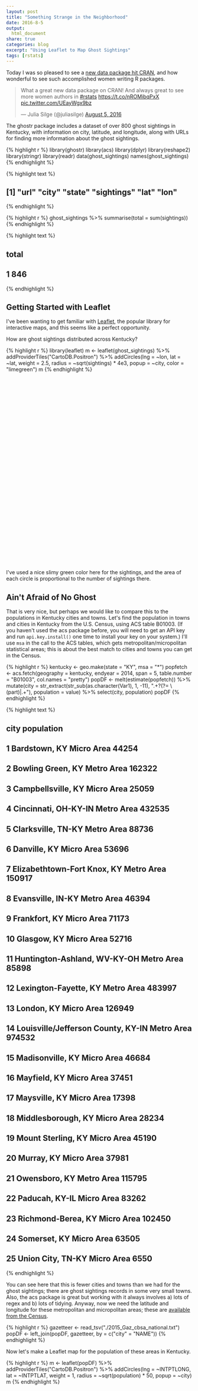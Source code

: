```yaml
---
layout: post
title: "Something Strange in the Neighborhood"
date: 2016-8-5
output:
  html_document
share: true
categories: blog
excerpt: "Using Leaflet to Map Ghost Sightings"
tags: [rstats]
---
```




Today I was so pleased to see a [new data package hit CRAN](https://cran.r-project.org/web/packages/ghostr/), and how wonderful to see such accomplished women writing R packages.

<blockquote class="twitter-tweet" data-lang="en"><p lang="en" dir="ltr">What a great new data package on CRAN! And always great to see more women authors in <a href="https://twitter.com/hashtag/rstats?src=hash">#rstats</a> <a href="https://t.co/nROMibqPxX">https://t.co/nROMibqPxX</a> <a href="https://t.co/UEayWgx9bz">pic.twitter.com/UEayWgx9bz</a></p>&mdash; Julia Silge (@juliasilge) <a href="https://twitter.com/juliasilge/status/761551224646668289">August 5, 2016</a></blockquote>
<script async src="http://platform.twitter.com/widgets.js" charset="utf-8"></script>

The ghostr package includes a dataset of over 800 ghost sightings in Kentucky, with information on city, latitude, and longitude, along with URLs for finding more information about the ghost sightings.


{% highlight r %}
library(ghostr)
library(acs)
library(dplyr)
library(reshape2)
library(stringr)
library(readr)
data(ghost_sightings)
names(ghost_sightings)
{% endhighlight %}



{% highlight text %}
## [1] "url"       "city"      "state"     "sightings" "lat"       "lon"
{% endhighlight %}



{% highlight r %}
ghost_sightings %>% summarise(total = sum(sightings))
{% endhighlight %}



{% highlight text %}
##   total
## 1   846
{% endhighlight %}

## Getting Started with Leaflet

I've been wanting to get familiar with [Leaflet](https://rstudio.github.io/leaflet/), the popular library for interactive maps, and this seems like a perfect opportunity.

How are ghost sightings distributed across Kentucky?

<div style="width:100%">

{% highlight r %}
library(leaflet)
m <- leaflet(ghost_sightings) %>%
        addProviderTiles("CartoDB.Positron") %>%
        addCircles(lng = ~lon, lat = ~lat, weight = 2.5,
                   radius = ~sqrt(sightings) * 4e3, popup = ~city,
                   color = "limegreen")
m
{% endhighlight %}

<!--html_preserve--><div id="htmlwidget-4992" style="width:704px;height:504px;" class="leaflet html-widget"></div>
<script type="application/json" data-for="htmlwidget-4992">{"x":{"calls":[{"method":"addProviderTiles","args":["CartoDB.Positron",null,null,{"errorTileUrl":"","noWrap":false,"zIndex":null,"unloadInvisibleTiles":null,"updateWhenIdle":null,"detectRetina":false,"reuseTiles":false}]},{"method":"addCircles","args":[[36.65171,36.859969,36.690899,38.959508,36.694777,36.76229,37.319255,38.489803,36.804808,36.83342,38.478414,37.734016,38.262293,36.866477,37.809228,36.870611,37.571753,37.396769,37.401992,38.592563,37.62038,39.106449,37.160043,36.964815,36.857278,37.568694,38.520628,37.545613,37.91034,37.619264,37.378667,37.476199,37.787563,36.968522,37.494236,38.062395,38.682572,37.192547,37.348702,39.02756,36.988966,38.786457,36.86505,37.538935,36.722307,37.343397,37.734253,38.680896,38.404804,37.136717,36.783977,37.417268,37.495333,37.476712,37.859248,36.90398,37.83339,36.826754,37.102841,36.759779,37.26704,36.948699,37.743376,39.083671,37.464527,38.324236,38.782844,36.978148,38.390353,37.645633,37.167268,39.112838,36.741682,38.682012,37.623154,37.274212,37.189532,37.516476,37.588949,37.094497,36.980056,37.929235,37.703065,39.016728,37.278411,36.863889,37.892149,38.1051,38.676737,36.799428,36.669649,37.066744,36.829984,37.934257,38.52258,38.4223,38.99895,37.636164,36.663447,37.916104,39.075061,36.642861,38.200906,36.722263,39.047205,36.504228,36.639778,38.209797,38.737563,36.939811,36.995884,37.601728,37.063394,37.25171,36.942589,38.332581,37.260894,38.573135,37.201154,37.892844,36.648378,37.786206,37.417267,36.764777,37.254167,36.843144,37.751726,37.762298,37.451159,37.900055,37.24954,39.066147,36.882588,37.836154,37.391768,38.293412,36.865601,37.179496,37.077313,37.49511,37.473132,37.160925,38.943118,37.866483,37.700638,37.880343,37.445046,37.553146,37.16732,37.586743,37.003698,37.943411,36.853701,37.085054,38.407567,37.619525,37.531766,39.048116,38.037297,37.348154,37.480054,36.920165,36.986434,37.936997,38.040584,37.318406,37.024533,37.493103,38.435901,37.128977,38.114254,38.252665,37.82593,37.917315,36.852033,37.328101,37.153701,37.332829,37.572876,36.741724,37.135,38.641185,37.35038,36.607257,38.150908,37.163333,36.829794,38.183971,37.683378,37.236712,38.056468,37.352862,38.050063,37.937016,37.272275,36.610333,37.071667,37.383656,39.091449,37.880634,36.665047,38.300081,37.372778,37.771907,38.144802,37.083389,37.616667,37.814538,38.209799,38.462288,38.548121,37.650351,38.310625,37.733106,37.479267,36.76203,37.142796,37.665653,37.109216,38.345068,37.397545,37.840346,37.851156,37.747857,37.74951,37.900961,37.673933,37.387048,36.828696,38.298056,38.517303,37.056179,36.84532,37.415878,38.120081,37.917388,37.752592,37.486196,38.086474,37.177022,36.753378,37.606989,38.212014,37.988399,36.694528,38.22257,37.795084,37.798376,37.092022,37.524226,38.72091,37.857173,37.685341,38.271739,37.53119,37.845637,36.832282,36.88401,36.920326,38.03173,37.868611,36.70228,36.723933,36.788419,37.60227,37.771207,38.599243,38.818093,38.052576,37.182873,37.335104,37.74258,38.137015,38.875619,37.844263,38.783396,36.565615,38.179529,37.921476,37.08311,37.999516,38.478607,37.118432,37.683107,36.723412,36.964775,36.743417,38.638125,37.862023,37.990079,36.642281,36.904809,37.178982,37.680278],[-86.261378,-83.248116,-85.134678,-84.387995,-88.278369,-85.010229,-83.970483,-82.828222,-83.64575,-83.841589,-82.637939,-82.756975,-85.057731,-83.888814,-85.466902,-89.009787,-83.70686,-82.654322,-86.875826,-85.317734,-82.269029,-84.478831,-87.02833,-82.948495,-88.350315,-84.296322,-84.384383,-86.153581,-85.316622,-82.843773,-85.903023,-83.674914,-85.672737,-86.480804,-85.148848,-85.710249,-84.065763,-86.267755,-83.476296,-84.724113,-84.59994,-84.369659,-87.835295,-87.258332,-83.622138,-85.341907,-83.547409,-85.179398,-82.600437,-85.95692,-83.228233,-86.996106,-86.221361,-87.820016,-83.918532,-83.068778,-86.632762,-83.453522,-85.30635,-89.1034,-83.212674,-84.096876,-87.703906,-84.508554,-84.506604,-85.472459,-84.605221,-82.988495,-84.294101,-84.77217,-87.692507,-84.47272,-88.295514,-84.589943,-82.723769,-87.511944,-84.11771,-82.806713,-86.0558,-88.080301,-85.612191,-86.179414,-85.864941,-84.600777,-84.658555,-83.194167,-83.445067,-85.7589,-84.330214,-88.791361,-88.528051,-84.599941,-83.770031,-82.887386,-82.717108,-83.733808,-84.626611,-86.717487,-87.47739,-85.956247,-84.447163,-83.927702,-84.873284,-86.577218,-84.559917,-88.874226,-85.796644,-84.558831,-85.058284,-83.843256,-85.911921,-85.905519,-85.422464,-87.279719,-84.008263,-82.948502,-85.498855,-82.830168,-87.178885,-86.221916,-87.166392,-82.793494,-87.480834,-88.295313,-85.786111,-83.321848,-86.413588,-84.843285,-86.90916,-86.754988,-83.193228,-84.703189,-83.878536,-87.590013,-82.729046,-83.658804,-87.488619,-85.906918,-83.391572,-82.843615,-84.815783,-83.373237,-84.544109,-82.538763,-83.973813,-86.283862,-87.143885,-83.383513,-82.92905,-84.793838,-84.161044,-84.641887,-83.157117,-88.886727,-85.378847,-84.577996,-82.790716,-84.508831,-84.896617,-82.955163,-86.293864,-83.190305,-86.947219,-86.902215,-84.503716,-84.939398,-84.075209,-87.131941,-84.967173,-84.083265,-82.603212,-85.758456,-82.401257,-82.731825,-83.354072,-87.498888,-83.761864,-88.081135,-82.752659,-88.636715,-82.776111,-83.744365,-82.694046,-83.714285,-84.683834,-82.749722,-84.849113,-83.432684,-87.916692,-87.475276,-83.943256,-84.340492,-85.545788,-85.991631,-85.891082,-88.314761,-84.748056,-87.642784,-84.495776,-84.572996,-87.442788,-83.174065,-84.268056,-87.111168,-83.764085,-88.600048,-84.409444,-82.807105,-84.252987,-85.303568,-84.999673,-84.951623,-85.487459,-86.988883,-82.518763,-83.694918,-82.92384,-82.771549,-87.881959,-85.615517,-87.76279,-85.94913,-87.354172,-84.294654,-85.969963,-82.747112,-87.546675,-82.537375,-84.116322,-82.748056,-82.697663,-85.088567,-86.887219,-87.265553,-83.614635,-84.858336,-83.068782,-84.090485,-83.126284,-84.635777,-86.190542,-87.528617,-85.223567,-85.715792,-83.958816,-85.355235,-83.704081,-87.761964,-84.604108,-85.893019,-82.958228,-87.414127,-85.222182,-84.686335,-84.661888,-83.858252,-83.534594,-85.702456,-88.520048,-85.342453,-82.597222,-85.69164,-87.262783,-83.819089,-87.113052,-82.757937,-83.318795,-84.660609,-84.729946,-83.148226,-82.579599,-84.144095,-85.074398,-84.610221,-82.417369,-84.901615,-88.811168,-82.871276,-83.259622,-88.74422,-85.943575,-85.475454,-82.826826,-86.87138,-84.470494,-89.089235,-84.159656,-84.560498,-84.66161,-84.17965,-88.738942,-84.08882,-83.302123,-83.684167],[4000,5656.85424949238,5656.85424949238,4000,4000,5656.85424949238,5656.85424949238,4000,4000,6928.20323027551,17888.5438199983,5656.85424949238,4000,6928.20323027551,5656.85424949238,4000,4000,5656.85424949238,4000,4000,4000,12000,4000,4000,8000,5656.85424949238,4000,5656.85424949238,8944.27190999916,5656.85424949238,4000,5656.85424949238,4000,17888.5438199983,6928.20323027551,4000,4000,4000,8000,8000,4000,5656.85424949238,4000,5656.85424949238,4000,6928.20323027551,8000,4000,4000,4000,5656.85424949238,4000,4000,4000,4000,4000,5656.85424949238,8000,4000,5656.85424949238,4000,17888.5438199983,4000,12000,4000,4000,5656.85424949238,5656.85424949238,8944.27190999916,8944.27190999916,6928.20323027551,5656.85424949238,4000,5656.85424949238,5656.85424949238,4000,4000,6928.20323027551,4000,5656.85424949238,5656.85424949238,4000,5656.85424949238,4000,5656.85424949238,5656.85424949238,4000,4000,12000,4000,5656.85424949238,6928.20323027551,8000,5656.85424949238,4000,5656.85424949238,5656.85424949238,5656.85424949238,24331.0501211929,24657.6560118759,14966.6295470958,4000,5656.85424949238,4000,4000,4000,4000,11313.7084989848,6928.20323027551,5656.85424949238,6928.20323027551,4000,4000,4000,4000,8000,4000,4000,8944.27190999916,6928.20323027551,4000,4000,4000,5656.85424949238,4000,5656.85424949238,4000,5656.85424949238,8000,4000,8000,4000,4000,14422.205101856,5656.85424949238,4000,5656.85424949238,8944.27190999916,4000,4000,5656.85424949238,4000,4000,6928.20323027551,5656.85424949238,4000,8000,5656.85424949238,4000,4000,5656.85424949238,4000,4000,4000,5656.85424949238,9797.95897113271,6928.20323027551,8000,8944.27190999916,5656.85424949238,4000,4000,6928.20323027551,5656.85424949238,8944.27190999916,8944.27190999916,5656.85424949238,8944.27190999916,4000,8944.27190999916,4000,12649.1106406735,4000,5656.85424949238,4000,5656.85424949238,4000,5656.85424949238,4000,8000,5656.85424949238,4000,4000,13856.406460551,4000,4000,6928.20323027551,4000,5656.85424949238,4000,8000,6928.20323027551,4000,4000,5656.85424949238,13266.4991614216,4000,4000,16000,8000,6928.20323027551,4000,4000,24331.0501211929,6928.20323027551,11313.7084989848,4000,4000,6928.20323027551,4000,4000,9797.95897113271,4000,4000,6928.20323027551,6928.20323027551,4000,5656.85424949238,5656.85424949238,4000,4000,8000,4000,10583.0052442584,4000,5656.85424949238,5656.85424949238,4000,5656.85424949238,4000,4000,5656.85424949238,4000,5656.85424949238,8000,4000,4000,5656.85424949238,4000,4000,11313.7084989848,4000,5656.85424949238,8000,4000,5656.85424949238,4000,4000,12000,4000,5656.85424949238,4000,5656.85424949238,4000,8000,4000,4000,4000,8000,10583.0052442584,4000,9797.95897113271,5656.85424949238,4000,6928.20323027551,4000,4000,4000,5656.85424949238,4000,5656.85424949238,5656.85424949238,4000,6928.20323027551,8000,5656.85424949238,5656.85424949238,5656.85424949238,6928.20323027551,4000,5656.85424949238,4000,5656.85424949238,6928.20323027551,5656.85424949238,4000,9797.95897113271,4000,6928.20323027551,11313.7084989848,4000,4000,4000,4000],null,null,{"lineCap":null,"lineJoin":null,"clickable":true,"pointerEvents":null,"className":"","stroke":true,"color":"limegreen","weight":2.5,"opacity":0.5,"fill":true,"fillColor":"limegreen","fillOpacity":0.2,"dashArray":null},["Adolphus","Ages Brookside","Albany","Alexandria","Almo","Alpha","Annville","Argillite","Arjay","Artemus","Ashland","Auxier","Bagdad","Barbourville","Bardstown","Bardwell","Beattyville","Beaver","Beaver Dam","Bedford","Belfry","Bellevue","Belton","Benham","Benton","Berea","Berry","Big Clifty","Bloomfield","Blue River","Bonnieville","Booneville","Boston","Bowling Green","Bradfordsville","Brooks","Brooksville","Brownsville","Buckhorn","Burlington","Burnside","Butler","Cadiz","Calhoun","Calvin","Campbellsville","Campton","Carrollton","Catlettsburg","Cave City","Cawood","Centertown","Clarkson","Clay","Clay City","Closplint","Cloverport","Coldiron","Columbia","Columbus","Combs","Corbin","Corydon","Covington","Crab Orchard","Crestwood","Crittenden","Cumberland","Cynthiana","Danville","Dawson Springs","Dayton","Dexter","Dry Ridge","Dwale","Earlington","East Bernstadt","Eastern","Eastview","Eddyville","Edmonton","Ekron","Elizabethtown","Erlanger","Eubank","Evarts","Ezel","Fairdale","Falmouth","Fancy Farm","Farmington","Ferguson","Flat Lick","Flatgap","Flatwoods","Flemingsburg","Florence","Fordsville","Fort Campbell","Fort Knox","Fort Thomas","Frakes","Frankfort","Franklin","Ft Mitchell","Fulton","Gamaliel","Georgetown","Ghent","Girdler","Glasgow","Glendale","Gradyville","Graham","Gray","Grayson","Greensburg","Greenup","Greenville","Guston","Guthrie","Hagerhill","Hanson","Hardin","Hardyville","Harlan","Harned","Harrodsburg","Hartford","Hawesville","Hazard","Hebron","Heidrick","Henderson","Hi Hat","Hillsboro","Hopkinsville","Horse Cave","Hoskinston","Hueysville","Hustonville","Hyden","Independence","Inez","Irvine","Irvington","Island","Jackson","Jeremiah","Junction City","Keavy","Keene","Kenvir","Kevil","La Grange","Lancaster","Langley","Latonia","Lawrenceburg","Leburn","Leitchfield","Lejunior","Lewisburg","Lewisport","Lexington","Liberty","Lily","Livermore","Lockport","London","Louisa","Louisville","Lovely","Lowmansville","Loyall","Madisonville","Manchester","Marion","Martin","Mayfield","Mayking","Maysville","Melvin","Middlesboro","Midway","Millstone","Monticello","Morehead","Morganfield","Mortons Gap","Mount Sterling","Mount Vernon","Mount Washington","Muldraugh","Munfordville","Murray","Nancy","Nebo","Newport","Nicholasville","Oak Grove","Olive Hill","Orlando","Owensboro","Owingsville","Paducah","Paint Lick","Paintsville","Paris","Pendleton","Perry Park","Perryville","Pewee Valley","Philpot","Pikeville","Pineville","Premium","Prestonsburg","Princeton","Prospect","Providence","Radcliff","Reed","Richmond","Rineyville","River","Robards","Robinson Creek","Rockholds","Rush","Russell","Russell Springs","Russellville","Sacramento","Salt Lick","Salvisa","Salyersville","Sandgap","Sandy Hook","Science Hill","Scottsville","Sebree","Shelbyville","Shepherdsville","Siler","Simpsonville","Slade","Smith Mills","Somerset","Sonora","South Shore","Spottsville","Springfield","Stamping Ground","Stanford","Stanton","Stoney Fork","Summer Shade","Symsonia","Taylorsville","Tomahawk","Tompkinsville","Trenton","Trosper","Utica","Van Lear","Vanceburg","Verona","Versailles","Viper","Virgie","Waco","Waddy","Walton","Warfield","Warsaw","Water Valley","Webbville","West Liberty","West Paducah","West Point","Westport","Whitesburg","Whitesville","Whitley City","Wickliffe","Williamsburg","Williamstown","Wilmore","Winchester","Wingo","Woodbine","Wooton","Zoe"]]}],"limits":{"lat":[36.504228,39.112838],"lng":[-89.1034,-82.269029]}},"evals":[],"jsHooks":[]}</script><!--/html_preserve-->
</div>

I've used a nice slimy green color here for the sightings, and the area of each circle is proportional to the number of sightings there.

## Ain't Afraid of No Ghost

That is very nice, but perhaps we would like to compare this to the populations in Kentucky cities and towns. Let's find the population in towns and cities in Kentucky from the U.S. Census, using ACS table B01003. (If you haven't used the acs package before, you will need to get an API key and run `api.key.install()` one time to install your key on your system.) I'll use `msa` in the call to the ACS tables, which gets metropolitan/micropolitan statistical areas; this is about the best match to cities and towns you can get in the Census.


{% highlight r %}
kentucky <- geo.make(state = "KY", msa = "*")
popfetch <- acs.fetch(geography = kentucky, 
                      endyear = 2014,
                      span = 5, 
                      table.number = "B01003",
                      col.names = "pretty")
popDF <- melt(estimate(popfetch)) %>%
        mutate(city = str_extract(str_sub(as.character(Var1), 1, -11), ".+?(?= \\(part)|.+"),
               population = value) %>%
        select(city, population)
popDF
{% endhighlight %}



{% highlight text %}
##                                             city population
## 1                       Bardstown, KY Micro Area      44254
## 2                   Bowling Green, KY Metro Area     162322
## 3                  Campbellsville, KY Micro Area      25059
## 4                Cincinnati, OH-KY-IN Metro Area     432535
## 5                  Clarksville, TN-KY Metro Area      88736
## 6                        Danville, KY Micro Area      53696
## 7         Elizabethtown-Fort Knox, KY Metro Area     150917
## 8                   Evansville, IN-KY Metro Area      46394
## 9                       Frankfort, KY Micro Area      71173
## 10                        Glasgow, KY Micro Area      52716
## 11       Huntington-Ashland, WV-KY-OH Metro Area      85898
## 12              Lexington-Fayette, KY Metro Area     483997
## 13                         London, KY Micro Area     126949
## 14 Louisville/Jefferson County, KY-IN Metro Area     974532
## 15                   Madisonville, KY Micro Area      46684
## 16                       Mayfield, KY Micro Area      37451
## 17                      Maysville, KY Micro Area      17398
## 18                 Middlesborough, KY Micro Area      28234
## 19                 Mount Sterling, KY Micro Area      45190
## 20                         Murray, KY Micro Area      37981
## 21                      Owensboro, KY Metro Area     115795
## 22                     Paducah, KY-IL Micro Area      83262
## 23                 Richmond-Berea, KY Micro Area     102450
## 24                       Somerset, KY Micro Area      63505
## 25                  Union City, TN-KY Micro Area       6550
{% endhighlight %}

You can see here that this is fewer cities and towns than we had for the ghost sightings; there are ghost sightings records in some very small towns. Also, the acs package is great but working with it always involves a) lots of regex and b) lots of tidying. Anyway, now we need the latitude and longitude for these metropolitan and micropolitan areas; these are [available from the Census](https://www.census.gov/geo/maps-data/data/gazetteer2015.html). 


{% highlight r %}
gazetteer <- read_tsv("./2015_Gaz_cbsa_national.txt")
popDF <- left_join(popDF, gazetteer, by = c("city" = "NAME"))
{% endhighlight %}

Now let's make a Leaflet map for the population of these areas in Kentucky.


{% highlight r %}
m <- leaflet(popDF) %>%
        addProviderTiles("CartoDB.Positron") %>%
        addCircles(lng = ~INTPTLONG, lat = ~INTPTLAT, weight = 1,
                   radius = ~sqrt(population) * 50, popup = ~city)
m
{% endhighlight %}

<!--html_preserve--><div id="htmlwidget-602" style="width:504px;height:504px;" class="leaflet html-widget"></div>
<script type="application/json" data-for="htmlwidget-602">{"x":{"calls":[{"method":"addProviderTiles","args":["CartoDB.Positron",null,null,{"errorTileUrl":"","noWrap":false,"zIndex":null,"unloadInvisibleTiles":null,"updateWhenIdle":null,"detectRetina":false,"reuseTiles":false}]},{"method":"addCircles","args":[[37.803188,37.046821,37.366184,39.069458,36.749207,37.507848,37.73298,38.02007,38.120504,36.967571,38.373691,38.102844,36.92061,38.33524,37.31107,36.723344,38.594164,36.72268,38.036623,36.620978,37.693723,37.134181,37.57168,37.108312,36.408823],[-85.465955,-86.397068,-85.327836,-84.427153,-87.558283,-84.735684,-85.972171,-87.586166,-84.938336,-85.815497,-82.385193,-84.438572,-84.045368,-85.668941,-87.542196,-88.649897,-83.828006,-83.681046,-83.74588,-88.274086,-87.077058,-88.656668,-84.296264,-84.579986,-89.162683],[10518.3173559272,20144.6022546984,7915.01737205927,32883.6965683604,14894.2942095287,11586.1986863682,19424.0186367291,10769.6332342378,13339.1341548093,11479.982578384,14654.1802909613,34784.9464567649,17814.9515856766,49359.1936725064,10803.2402546643,9676.13042491677,6595.07391922183,8401.48796345028,10628.9698466032,9744.35734155927,17014.3321937712,14427.5777592775,16003.9057732792,12600.0992059587,4046.60351405966],null,null,{"lineCap":null,"lineJoin":null,"clickable":true,"pointerEvents":null,"className":"","stroke":true,"color":"#03F","weight":1,"opacity":0.5,"fill":true,"fillColor":"#03F","fillOpacity":0.2,"dashArray":null},["Bardstown, KY Micro Area","Bowling Green, KY Metro Area","Campbellsville, KY Micro Area","Cincinnati, OH-KY-IN Metro Area","Clarksville, TN-KY Metro Area","Danville, KY Micro Area","Elizabethtown-Fort Knox, KY Metro Area","Evansville, IN-KY Metro Area","Frankfort, KY Micro Area","Glasgow, KY Micro Area","Huntington-Ashland, WV-KY-OH Metro Area","Lexington-Fayette, KY Metro Area","London, KY Micro Area","Louisville/Jefferson County, KY-IN Metro Area","Madisonville, KY Micro Area","Mayfield, KY Micro Area","Maysville, KY Micro Area","Middlesborough, KY Micro Area","Mount Sterling, KY Micro Area","Murray, KY Micro Area","Owensboro, KY Metro Area","Paducah, KY-IL Micro Area","Richmond-Berea, KY Micro Area","Somerset, KY Micro Area","Union City, TN-KY Micro Area"]]}],"limits":{"lat":[36.408823,39.069458],"lng":[-89.162683,-82.385193]}},"evals":[],"jsHooks":[]}</script><!--/html_preserve-->

Actually, let's bind these data frames together and map them at the same time to compare.


{% highlight r %}
mapDF <- bind_rows(popDF %>%
                           mutate(lat = INTPTLAT, long = INTPTLONG, 
                                  weight = 1, radius = sqrt(population) * 50, 
                                  type = "Population") %>%
                           select(lat, long, city, weight, radius, type),
                   ghost_sightings %>% 
                           mutate(lat = lat, long = lon, city = city, 
                                  weight = 2.5, radius = sqrt(sightings) * 4e3, 
                                  type = "Ghost Sighting") %>%
                           select(lat, long, city, weight, radius, type))
typepal <- colorFactor(c("limegreen", "blue"), mapDF$type)
m <- leaflet(mapDF) %>%
        addProviderTiles("CartoDB.Positron") %>%
        addCircles(lng = ~long, lat = ~lat, weight = ~weight,
                   radius = ~radius, popup = ~city, color = ~typepal(type)) %>%
        addLegend(pal = typepal, values = ~type, title = NULL)
m
{% endhighlight %}

<!--html_preserve--><div id="htmlwidget-8739" style="width:504px;height:504px;" class="leaflet html-widget"></div>
<script type="application/json" data-for="htmlwidget-8739">{"x":{"calls":[{"method":"addProviderTiles","args":["CartoDB.Positron",null,null,{"errorTileUrl":"","noWrap":false,"zIndex":null,"unloadInvisibleTiles":null,"updateWhenIdle":null,"detectRetina":false,"reuseTiles":false}]},{"method":"addCircles","args":[[37.803188,37.046821,37.366184,39.069458,36.749207,37.507848,37.73298,38.02007,38.120504,36.967571,38.373691,38.102844,36.92061,38.33524,37.31107,36.723344,38.594164,36.72268,38.036623,36.620978,37.693723,37.134181,37.57168,37.108312,36.408823,36.65171,36.859969,36.690899,38.959508,36.694777,36.76229,37.319255,38.489803,36.804808,36.83342,38.478414,37.734016,38.262293,36.866477,37.809228,36.870611,37.571753,37.396769,37.401992,38.592563,37.62038,39.106449,37.160043,36.964815,36.857278,37.568694,38.520628,37.545613,37.91034,37.619264,37.378667,37.476199,37.787563,36.968522,37.494236,38.062395,38.682572,37.192547,37.348702,39.02756,36.988966,38.786457,36.86505,37.538935,36.722307,37.343397,37.734253,38.680896,38.404804,37.136717,36.783977,37.417268,37.495333,37.476712,37.859248,36.90398,37.83339,36.826754,37.102841,36.759779,37.26704,36.948699,37.743376,39.083671,37.464527,38.324236,38.782844,36.978148,38.390353,37.645633,37.167268,39.112838,36.741682,38.682012,37.623154,37.274212,37.189532,37.516476,37.588949,37.094497,36.980056,37.929235,37.703065,39.016728,37.278411,36.863889,37.892149,38.1051,38.676737,36.799428,36.669649,37.066744,36.829984,37.934257,38.52258,38.4223,38.99895,37.636164,36.663447,37.916104,39.075061,36.642861,38.200906,36.722263,39.047205,36.504228,36.639778,38.209797,38.737563,36.939811,36.995884,37.601728,37.063394,37.25171,36.942589,38.332581,37.260894,38.573135,37.201154,37.892844,36.648378,37.786206,37.417267,36.764777,37.254167,36.843144,37.751726,37.762298,37.451159,37.900055,37.24954,39.066147,36.882588,37.836154,37.391768,38.293412,36.865601,37.179496,37.077313,37.49511,37.473132,37.160925,38.943118,37.866483,37.700638,37.880343,37.445046,37.553146,37.16732,37.586743,37.003698,37.943411,36.853701,37.085054,38.407567,37.619525,37.531766,39.048116,38.037297,37.348154,37.480054,36.920165,36.986434,37.936997,38.040584,37.318406,37.024533,37.493103,38.435901,37.128977,38.114254,38.252665,37.82593,37.917315,36.852033,37.328101,37.153701,37.332829,37.572876,36.741724,37.135,38.641185,37.35038,36.607257,38.150908,37.163333,36.829794,38.183971,37.683378,37.236712,38.056468,37.352862,38.050063,37.937016,37.272275,36.610333,37.071667,37.383656,39.091449,37.880634,36.665047,38.300081,37.372778,37.771907,38.144802,37.083389,37.616667,37.814538,38.209799,38.462288,38.548121,37.650351,38.310625,37.733106,37.479267,36.76203,37.142796,37.665653,37.109216,38.345068,37.397545,37.840346,37.851156,37.747857,37.74951,37.900961,37.673933,37.387048,36.828696,38.298056,38.517303,37.056179,36.84532,37.415878,38.120081,37.917388,37.752592,37.486196,38.086474,37.177022,36.753378,37.606989,38.212014,37.988399,36.694528,38.22257,37.795084,37.798376,37.092022,37.524226,38.72091,37.857173,37.685341,38.271739,37.53119,37.845637,36.832282,36.88401,36.920326,38.03173,37.868611,36.70228,36.723933,36.788419,37.60227,37.771207,38.599243,38.818093,38.052576,37.182873,37.335104,37.74258,38.137015,38.875619,37.844263,38.783396,36.565615,38.179529,37.921476,37.08311,37.999516,38.478607,37.118432,37.683107,36.723412,36.964775,36.743417,38.638125,37.862023,37.990079,36.642281,36.904809,37.178982,37.680278],[-85.465955,-86.397068,-85.327836,-84.427153,-87.558283,-84.735684,-85.972171,-87.586166,-84.938336,-85.815497,-82.385193,-84.438572,-84.045368,-85.668941,-87.542196,-88.649897,-83.828006,-83.681046,-83.74588,-88.274086,-87.077058,-88.656668,-84.296264,-84.579986,-89.162683,-86.261378,-83.248116,-85.134678,-84.387995,-88.278369,-85.010229,-83.970483,-82.828222,-83.64575,-83.841589,-82.637939,-82.756975,-85.057731,-83.888814,-85.466902,-89.009787,-83.70686,-82.654322,-86.875826,-85.317734,-82.269029,-84.478831,-87.02833,-82.948495,-88.350315,-84.296322,-84.384383,-86.153581,-85.316622,-82.843773,-85.903023,-83.674914,-85.672737,-86.480804,-85.148848,-85.710249,-84.065763,-86.267755,-83.476296,-84.724113,-84.59994,-84.369659,-87.835295,-87.258332,-83.622138,-85.341907,-83.547409,-85.179398,-82.600437,-85.95692,-83.228233,-86.996106,-86.221361,-87.820016,-83.918532,-83.068778,-86.632762,-83.453522,-85.30635,-89.1034,-83.212674,-84.096876,-87.703906,-84.508554,-84.506604,-85.472459,-84.605221,-82.988495,-84.294101,-84.77217,-87.692507,-84.47272,-88.295514,-84.589943,-82.723769,-87.511944,-84.11771,-82.806713,-86.0558,-88.080301,-85.612191,-86.179414,-85.864941,-84.600777,-84.658555,-83.194167,-83.445067,-85.7589,-84.330214,-88.791361,-88.528051,-84.599941,-83.770031,-82.887386,-82.717108,-83.733808,-84.626611,-86.717487,-87.47739,-85.956247,-84.447163,-83.927702,-84.873284,-86.577218,-84.559917,-88.874226,-85.796644,-84.558831,-85.058284,-83.843256,-85.911921,-85.905519,-85.422464,-87.279719,-84.008263,-82.948502,-85.498855,-82.830168,-87.178885,-86.221916,-87.166392,-82.793494,-87.480834,-88.295313,-85.786111,-83.321848,-86.413588,-84.843285,-86.90916,-86.754988,-83.193228,-84.703189,-83.878536,-87.590013,-82.729046,-83.658804,-87.488619,-85.906918,-83.391572,-82.843615,-84.815783,-83.373237,-84.544109,-82.538763,-83.973813,-86.283862,-87.143885,-83.383513,-82.92905,-84.793838,-84.161044,-84.641887,-83.157117,-88.886727,-85.378847,-84.577996,-82.790716,-84.508831,-84.896617,-82.955163,-86.293864,-83.190305,-86.947219,-86.902215,-84.503716,-84.939398,-84.075209,-87.131941,-84.967173,-84.083265,-82.603212,-85.758456,-82.401257,-82.731825,-83.354072,-87.498888,-83.761864,-88.081135,-82.752659,-88.636715,-82.776111,-83.744365,-82.694046,-83.714285,-84.683834,-82.749722,-84.849113,-83.432684,-87.916692,-87.475276,-83.943256,-84.340492,-85.545788,-85.991631,-85.891082,-88.314761,-84.748056,-87.642784,-84.495776,-84.572996,-87.442788,-83.174065,-84.268056,-87.111168,-83.764085,-88.600048,-84.409444,-82.807105,-84.252987,-85.303568,-84.999673,-84.951623,-85.487459,-86.988883,-82.518763,-83.694918,-82.92384,-82.771549,-87.881959,-85.615517,-87.76279,-85.94913,-87.354172,-84.294654,-85.969963,-82.747112,-87.546675,-82.537375,-84.116322,-82.748056,-82.697663,-85.088567,-86.887219,-87.265553,-83.614635,-84.858336,-83.068782,-84.090485,-83.126284,-84.635777,-86.190542,-87.528617,-85.223567,-85.715792,-83.958816,-85.355235,-83.704081,-87.761964,-84.604108,-85.893019,-82.958228,-87.414127,-85.222182,-84.686335,-84.661888,-83.858252,-83.534594,-85.702456,-88.520048,-85.342453,-82.597222,-85.69164,-87.262783,-83.819089,-87.113052,-82.757937,-83.318795,-84.660609,-84.729946,-83.148226,-82.579599,-84.144095,-85.074398,-84.610221,-82.417369,-84.901615,-88.811168,-82.871276,-83.259622,-88.74422,-85.943575,-85.475454,-82.826826,-86.87138,-84.470494,-89.089235,-84.159656,-84.560498,-84.66161,-84.17965,-88.738942,-84.08882,-83.302123,-83.684167],[10518.3173559272,20144.6022546984,7915.01737205927,32883.6965683604,14894.2942095287,11586.1986863682,19424.0186367291,10769.6332342378,13339.1341548093,11479.982578384,14654.1802909613,34784.9464567649,17814.9515856766,49359.1936725064,10803.2402546643,9676.13042491677,6595.07391922183,8401.48796345028,10628.9698466032,9744.35734155927,17014.3321937712,14427.5777592775,16003.9057732792,12600.0992059587,4046.60351405966,4000,5656.85424949238,5656.85424949238,4000,4000,5656.85424949238,5656.85424949238,4000,4000,6928.20323027551,17888.5438199983,5656.85424949238,4000,6928.20323027551,5656.85424949238,4000,4000,5656.85424949238,4000,4000,4000,12000,4000,4000,8000,5656.85424949238,4000,5656.85424949238,8944.27190999916,5656.85424949238,4000,5656.85424949238,4000,17888.5438199983,6928.20323027551,4000,4000,4000,8000,8000,4000,5656.85424949238,4000,5656.85424949238,4000,6928.20323027551,8000,4000,4000,4000,5656.85424949238,4000,4000,4000,4000,4000,5656.85424949238,8000,4000,5656.85424949238,4000,17888.5438199983,4000,12000,4000,4000,5656.85424949238,5656.85424949238,8944.27190999916,8944.27190999916,6928.20323027551,5656.85424949238,4000,5656.85424949238,5656.85424949238,4000,4000,6928.20323027551,4000,5656.85424949238,5656.85424949238,4000,5656.85424949238,4000,5656.85424949238,5656.85424949238,4000,4000,12000,4000,5656.85424949238,6928.20323027551,8000,5656.85424949238,4000,5656.85424949238,5656.85424949238,5656.85424949238,24331.0501211929,24657.6560118759,14966.6295470958,4000,5656.85424949238,4000,4000,4000,4000,11313.7084989848,6928.20323027551,5656.85424949238,6928.20323027551,4000,4000,4000,4000,8000,4000,4000,8944.27190999916,6928.20323027551,4000,4000,4000,5656.85424949238,4000,5656.85424949238,4000,5656.85424949238,8000,4000,8000,4000,4000,14422.205101856,5656.85424949238,4000,5656.85424949238,8944.27190999916,4000,4000,5656.85424949238,4000,4000,6928.20323027551,5656.85424949238,4000,8000,5656.85424949238,4000,4000,5656.85424949238,4000,4000,4000,5656.85424949238,9797.95897113271,6928.20323027551,8000,8944.27190999916,5656.85424949238,4000,4000,6928.20323027551,5656.85424949238,8944.27190999916,8944.27190999916,5656.85424949238,8944.27190999916,4000,8944.27190999916,4000,12649.1106406735,4000,5656.85424949238,4000,5656.85424949238,4000,5656.85424949238,4000,8000,5656.85424949238,4000,4000,13856.406460551,4000,4000,6928.20323027551,4000,5656.85424949238,4000,8000,6928.20323027551,4000,4000,5656.85424949238,13266.4991614216,4000,4000,16000,8000,6928.20323027551,4000,4000,24331.0501211929,6928.20323027551,11313.7084989848,4000,4000,6928.20323027551,4000,4000,9797.95897113271,4000,4000,6928.20323027551,6928.20323027551,4000,5656.85424949238,5656.85424949238,4000,4000,8000,4000,10583.0052442584,4000,5656.85424949238,5656.85424949238,4000,5656.85424949238,4000,4000,5656.85424949238,4000,5656.85424949238,8000,4000,4000,5656.85424949238,4000,4000,11313.7084989848,4000,5656.85424949238,8000,4000,5656.85424949238,4000,4000,12000,4000,5656.85424949238,4000,5656.85424949238,4000,8000,4000,4000,4000,8000,10583.0052442584,4000,9797.95897113271,5656.85424949238,4000,6928.20323027551,4000,4000,4000,5656.85424949238,4000,5656.85424949238,5656.85424949238,4000,6928.20323027551,8000,5656.85424949238,5656.85424949238,5656.85424949238,6928.20323027551,4000,5656.85424949238,4000,5656.85424949238,6928.20323027551,5656.85424949238,4000,9797.95897113271,4000,6928.20323027551,11313.7084989848,4000,4000,4000,4000],null,null,{"lineCap":null,"lineJoin":null,"clickable":true,"pointerEvents":null,"className":"","stroke":true,"color":["#0000FF","#0000FF","#0000FF","#0000FF","#0000FF","#0000FF","#0000FF","#0000FF","#0000FF","#0000FF","#0000FF","#0000FF","#0000FF","#0000FF","#0000FF","#0000FF","#0000FF","#0000FF","#0000FF","#0000FF","#0000FF","#0000FF","#0000FF","#0000FF","#0000FF","#32CD32","#32CD32","#32CD32","#32CD32","#32CD32","#32CD32","#32CD32","#32CD32","#32CD32","#32CD32","#32CD32","#32CD32","#32CD32","#32CD32","#32CD32","#32CD32","#32CD32","#32CD32","#32CD32","#32CD32","#32CD32","#32CD32","#32CD32","#32CD32","#32CD32","#32CD32","#32CD32","#32CD32","#32CD32","#32CD32","#32CD32","#32CD32","#32CD32","#32CD32","#32CD32","#32CD32","#32CD32","#32CD32","#32CD32","#32CD32","#32CD32","#32CD32","#32CD32","#32CD32","#32CD32","#32CD32","#32CD32","#32CD32","#32CD32","#32CD32","#32CD32","#32CD32","#32CD32","#32CD32","#32CD32","#32CD32","#32CD32","#32CD32","#32CD32","#32CD32","#32CD32","#32CD32","#32CD32","#32CD32","#32CD32","#32CD32","#32CD32","#32CD32","#32CD32","#32CD32","#32CD32","#32CD32","#32CD32","#32CD32","#32CD32","#32CD32","#32CD32","#32CD32","#32CD32","#32CD32","#32CD32","#32CD32","#32CD32","#32CD32","#32CD32","#32CD32","#32CD32","#32CD32","#32CD32","#32CD32","#32CD32","#32CD32","#32CD32","#32CD32","#32CD32","#32CD32","#32CD32","#32CD32","#32CD32","#32CD32","#32CD32","#32CD32","#32CD32","#32CD32","#32CD32","#32CD32","#32CD32","#32CD32","#32CD32","#32CD32","#32CD32","#32CD32","#32CD32","#32CD32","#32CD32","#32CD32","#32CD32","#32CD32","#32CD32","#32CD32","#32CD32","#32CD32","#32CD32","#32CD32","#32CD32","#32CD32","#32CD32","#32CD32","#32CD32","#32CD32","#32CD32","#32CD32","#32CD32","#32CD32","#32CD32","#32CD32","#32CD32","#32CD32","#32CD32","#32CD32","#32CD32","#32CD32","#32CD32","#32CD32","#32CD32","#32CD32","#32CD32","#32CD32","#32CD32","#32CD32","#32CD32","#32CD32","#32CD32","#32CD32","#32CD32","#32CD32","#32CD32","#32CD32","#32CD32","#32CD32","#32CD32","#32CD32","#32CD32","#32CD32","#32CD32","#32CD32","#32CD32","#32CD32","#32CD32","#32CD32","#32CD32","#32CD32","#32CD32","#32CD32","#32CD32","#32CD32","#32CD32","#32CD32","#32CD32","#32CD32","#32CD32","#32CD32","#32CD32","#32CD32","#32CD32","#32CD32","#32CD32","#32CD32","#32CD32","#32CD32","#32CD32","#32CD32","#32CD32","#32CD32","#32CD32","#32CD32","#32CD32","#32CD32","#32CD32","#32CD32","#32CD32","#32CD32","#32CD32","#32CD32","#32CD32","#32CD32","#32CD32","#32CD32","#32CD32","#32CD32","#32CD32","#32CD32","#32CD32","#32CD32","#32CD32","#32CD32","#32CD32","#32CD32","#32CD32","#32CD32","#32CD32","#32CD32","#32CD32","#32CD32","#32CD32","#32CD32","#32CD32","#32CD32","#32CD32","#32CD32","#32CD32","#32CD32","#32CD32","#32CD32","#32CD32","#32CD32","#32CD32","#32CD32","#32CD32","#32CD32","#32CD32","#32CD32","#32CD32","#32CD32","#32CD32","#32CD32","#32CD32","#32CD32","#32CD32","#32CD32","#32CD32","#32CD32","#32CD32","#32CD32","#32CD32","#32CD32","#32CD32","#32CD32","#32CD32","#32CD32","#32CD32","#32CD32","#32CD32","#32CD32","#32CD32","#32CD32","#32CD32","#32CD32","#32CD32","#32CD32","#32CD32","#32CD32","#32CD32","#32CD32","#32CD32","#32CD32","#32CD32","#32CD32","#32CD32","#32CD32","#32CD32","#32CD32","#32CD32","#32CD32","#32CD32","#32CD32","#32CD32","#32CD32","#32CD32","#32CD32","#32CD32","#32CD32","#32CD32","#32CD32"],"weight":[1,1,1,1,1,1,1,1,1,1,1,1,1,1,1,1,1,1,1,1,1,1,1,1,1,2.5,2.5,2.5,2.5,2.5,2.5,2.5,2.5,2.5,2.5,2.5,2.5,2.5,2.5,2.5,2.5,2.5,2.5,2.5,2.5,2.5,2.5,2.5,2.5,2.5,2.5,2.5,2.5,2.5,2.5,2.5,2.5,2.5,2.5,2.5,2.5,2.5,2.5,2.5,2.5,2.5,2.5,2.5,2.5,2.5,2.5,2.5,2.5,2.5,2.5,2.5,2.5,2.5,2.5,2.5,2.5,2.5,2.5,2.5,2.5,2.5,2.5,2.5,2.5,2.5,2.5,2.5,2.5,2.5,2.5,2.5,2.5,2.5,2.5,2.5,2.5,2.5,2.5,2.5,2.5,2.5,2.5,2.5,2.5,2.5,2.5,2.5,2.5,2.5,2.5,2.5,2.5,2.5,2.5,2.5,2.5,2.5,2.5,2.5,2.5,2.5,2.5,2.5,2.5,2.5,2.5,2.5,2.5,2.5,2.5,2.5,2.5,2.5,2.5,2.5,2.5,2.5,2.5,2.5,2.5,2.5,2.5,2.5,2.5,2.5,2.5,2.5,2.5,2.5,2.5,2.5,2.5,2.5,2.5,2.5,2.5,2.5,2.5,2.5,2.5,2.5,2.5,2.5,2.5,2.5,2.5,2.5,2.5,2.5,2.5,2.5,2.5,2.5,2.5,2.5,2.5,2.5,2.5,2.5,2.5,2.5,2.5,2.5,2.5,2.5,2.5,2.5,2.5,2.5,2.5,2.5,2.5,2.5,2.5,2.5,2.5,2.5,2.5,2.5,2.5,2.5,2.5,2.5,2.5,2.5,2.5,2.5,2.5,2.5,2.5,2.5,2.5,2.5,2.5,2.5,2.5,2.5,2.5,2.5,2.5,2.5,2.5,2.5,2.5,2.5,2.5,2.5,2.5,2.5,2.5,2.5,2.5,2.5,2.5,2.5,2.5,2.5,2.5,2.5,2.5,2.5,2.5,2.5,2.5,2.5,2.5,2.5,2.5,2.5,2.5,2.5,2.5,2.5,2.5,2.5,2.5,2.5,2.5,2.5,2.5,2.5,2.5,2.5,2.5,2.5,2.5,2.5,2.5,2.5,2.5,2.5,2.5,2.5,2.5,2.5,2.5,2.5,2.5,2.5,2.5,2.5,2.5,2.5,2.5,2.5,2.5,2.5,2.5,2.5,2.5,2.5,2.5,2.5,2.5,2.5,2.5,2.5,2.5,2.5,2.5,2.5,2.5,2.5,2.5,2.5,2.5,2.5,2.5,2.5,2.5,2.5,2.5,2.5,2.5],"opacity":0.5,"fill":true,"fillColor":["#0000FF","#0000FF","#0000FF","#0000FF","#0000FF","#0000FF","#0000FF","#0000FF","#0000FF","#0000FF","#0000FF","#0000FF","#0000FF","#0000FF","#0000FF","#0000FF","#0000FF","#0000FF","#0000FF","#0000FF","#0000FF","#0000FF","#0000FF","#0000FF","#0000FF","#32CD32","#32CD32","#32CD32","#32CD32","#32CD32","#32CD32","#32CD32","#32CD32","#32CD32","#32CD32","#32CD32","#32CD32","#32CD32","#32CD32","#32CD32","#32CD32","#32CD32","#32CD32","#32CD32","#32CD32","#32CD32","#32CD32","#32CD32","#32CD32","#32CD32","#32CD32","#32CD32","#32CD32","#32CD32","#32CD32","#32CD32","#32CD32","#32CD32","#32CD32","#32CD32","#32CD32","#32CD32","#32CD32","#32CD32","#32CD32","#32CD32","#32CD32","#32CD32","#32CD32","#32CD32","#32CD32","#32CD32","#32CD32","#32CD32","#32CD32","#32CD32","#32CD32","#32CD32","#32CD32","#32CD32","#32CD32","#32CD32","#32CD32","#32CD32","#32CD32","#32CD32","#32CD32","#32CD32","#32CD32","#32CD32","#32CD32","#32CD32","#32CD32","#32CD32","#32CD32","#32CD32","#32CD32","#32CD32","#32CD32","#32CD32","#32CD32","#32CD32","#32CD32","#32CD32","#32CD32","#32CD32","#32CD32","#32CD32","#32CD32","#32CD32","#32CD32","#32CD32","#32CD32","#32CD32","#32CD32","#32CD32","#32CD32","#32CD32","#32CD32","#32CD32","#32CD32","#32CD32","#32CD32","#32CD32","#32CD32","#32CD32","#32CD32","#32CD32","#32CD32","#32CD32","#32CD32","#32CD32","#32CD32","#32CD32","#32CD32","#32CD32","#32CD32","#32CD32","#32CD32","#32CD32","#32CD32","#32CD32","#32CD32","#32CD32","#32CD32","#32CD32","#32CD32","#32CD32","#32CD32","#32CD32","#32CD32","#32CD32","#32CD32","#32CD32","#32CD32","#32CD32","#32CD32","#32CD32","#32CD32","#32CD32","#32CD32","#32CD32","#32CD32","#32CD32","#32CD32","#32CD32","#32CD32","#32CD32","#32CD32","#32CD32","#32CD32","#32CD32","#32CD32","#32CD32","#32CD32","#32CD32","#32CD32","#32CD32","#32CD32","#32CD32","#32CD32","#32CD32","#32CD32","#32CD32","#32CD32","#32CD32","#32CD32","#32CD32","#32CD32","#32CD32","#32CD32","#32CD32","#32CD32","#32CD32","#32CD32","#32CD32","#32CD32","#32CD32","#32CD32","#32CD32","#32CD32","#32CD32","#32CD32","#32CD32","#32CD32","#32CD32","#32CD32","#32CD32","#32CD32","#32CD32","#32CD32","#32CD32","#32CD32","#32CD32","#32CD32","#32CD32","#32CD32","#32CD32","#32CD32","#32CD32","#32CD32","#32CD32","#32CD32","#32CD32","#32CD32","#32CD32","#32CD32","#32CD32","#32CD32","#32CD32","#32CD32","#32CD32","#32CD32","#32CD32","#32CD32","#32CD32","#32CD32","#32CD32","#32CD32","#32CD32","#32CD32","#32CD32","#32CD32","#32CD32","#32CD32","#32CD32","#32CD32","#32CD32","#32CD32","#32CD32","#32CD32","#32CD32","#32CD32","#32CD32","#32CD32","#32CD32","#32CD32","#32CD32","#32CD32","#32CD32","#32CD32","#32CD32","#32CD32","#32CD32","#32CD32","#32CD32","#32CD32","#32CD32","#32CD32","#32CD32","#32CD32","#32CD32","#32CD32","#32CD32","#32CD32","#32CD32","#32CD32","#32CD32","#32CD32","#32CD32","#32CD32","#32CD32","#32CD32","#32CD32","#32CD32","#32CD32","#32CD32","#32CD32","#32CD32","#32CD32","#32CD32","#32CD32","#32CD32","#32CD32","#32CD32","#32CD32","#32CD32","#32CD32","#32CD32","#32CD32","#32CD32","#32CD32","#32CD32","#32CD32","#32CD32","#32CD32","#32CD32","#32CD32","#32CD32","#32CD32","#32CD32","#32CD32","#32CD32","#32CD32","#32CD32","#32CD32","#32CD32","#32CD32","#32CD32"],"fillOpacity":0.2,"dashArray":null},["Bardstown, KY Micro Area","Bowling Green, KY Metro Area","Campbellsville, KY Micro Area","Cincinnati, OH-KY-IN Metro Area","Clarksville, TN-KY Metro Area","Danville, KY Micro Area","Elizabethtown-Fort Knox, KY Metro Area","Evansville, IN-KY Metro Area","Frankfort, KY Micro Area","Glasgow, KY Micro Area","Huntington-Ashland, WV-KY-OH Metro Area","Lexington-Fayette, KY Metro Area","London, KY Micro Area","Louisville/Jefferson County, KY-IN Metro Area","Madisonville, KY Micro Area","Mayfield, KY Micro Area","Maysville, KY Micro Area","Middlesborough, KY Micro Area","Mount Sterling, KY Micro Area","Murray, KY Micro Area","Owensboro, KY Metro Area","Paducah, KY-IL Micro Area","Richmond-Berea, KY Micro Area","Somerset, KY Micro Area","Union City, TN-KY Micro Area","Adolphus","Ages Brookside","Albany","Alexandria","Almo","Alpha","Annville","Argillite","Arjay","Artemus","Ashland","Auxier","Bagdad","Barbourville","Bardstown","Bardwell","Beattyville","Beaver","Beaver Dam","Bedford","Belfry","Bellevue","Belton","Benham","Benton","Berea","Berry","Big Clifty","Bloomfield","Blue River","Bonnieville","Booneville","Boston","Bowling Green","Bradfordsville","Brooks","Brooksville","Brownsville","Buckhorn","Burlington","Burnside","Butler","Cadiz","Calhoun","Calvin","Campbellsville","Campton","Carrollton","Catlettsburg","Cave City","Cawood","Centertown","Clarkson","Clay","Clay City","Closplint","Cloverport","Coldiron","Columbia","Columbus","Combs","Corbin","Corydon","Covington","Crab Orchard","Crestwood","Crittenden","Cumberland","Cynthiana","Danville","Dawson Springs","Dayton","Dexter","Dry Ridge","Dwale","Earlington","East Bernstadt","Eastern","Eastview","Eddyville","Edmonton","Ekron","Elizabethtown","Erlanger","Eubank","Evarts","Ezel","Fairdale","Falmouth","Fancy Farm","Farmington","Ferguson","Flat Lick","Flatgap","Flatwoods","Flemingsburg","Florence","Fordsville","Fort Campbell","Fort Knox","Fort Thomas","Frakes","Frankfort","Franklin","Ft Mitchell","Fulton","Gamaliel","Georgetown","Ghent","Girdler","Glasgow","Glendale","Gradyville","Graham","Gray","Grayson","Greensburg","Greenup","Greenville","Guston","Guthrie","Hagerhill","Hanson","Hardin","Hardyville","Harlan","Harned","Harrodsburg","Hartford","Hawesville","Hazard","Hebron","Heidrick","Henderson","Hi Hat","Hillsboro","Hopkinsville","Horse Cave","Hoskinston","Hueysville","Hustonville","Hyden","Independence","Inez","Irvine","Irvington","Island","Jackson","Jeremiah","Junction City","Keavy","Keene","Kenvir","Kevil","La Grange","Lancaster","Langley","Latonia","Lawrenceburg","Leburn","Leitchfield","Lejunior","Lewisburg","Lewisport","Lexington","Liberty","Lily","Livermore","Lockport","London","Louisa","Louisville","Lovely","Lowmansville","Loyall","Madisonville","Manchester","Marion","Martin","Mayfield","Mayking","Maysville","Melvin","Middlesboro","Midway","Millstone","Monticello","Morehead","Morganfield","Mortons Gap","Mount Sterling","Mount Vernon","Mount Washington","Muldraugh","Munfordville","Murray","Nancy","Nebo","Newport","Nicholasville","Oak Grove","Olive Hill","Orlando","Owensboro","Owingsville","Paducah","Paint Lick","Paintsville","Paris","Pendleton","Perry Park","Perryville","Pewee Valley","Philpot","Pikeville","Pineville","Premium","Prestonsburg","Princeton","Prospect","Providence","Radcliff","Reed","Richmond","Rineyville","River","Robards","Robinson Creek","Rockholds","Rush","Russell","Russell Springs","Russellville","Sacramento","Salt Lick","Salvisa","Salyersville","Sandgap","Sandy Hook","Science Hill","Scottsville","Sebree","Shelbyville","Shepherdsville","Siler","Simpsonville","Slade","Smith Mills","Somerset","Sonora","South Shore","Spottsville","Springfield","Stamping Ground","Stanford","Stanton","Stoney Fork","Summer Shade","Symsonia","Taylorsville","Tomahawk","Tompkinsville","Trenton","Trosper","Utica","Van Lear","Vanceburg","Verona","Versailles","Viper","Virgie","Waco","Waddy","Walton","Warfield","Warsaw","Water Valley","Webbville","West Liberty","West Paducah","West Point","Westport","Whitesburg","Whitesville","Whitley City","Wickliffe","Williamsburg","Williamstown","Wilmore","Winchester","Wingo","Woodbine","Wooton","Zoe"]]},{"method":"addLegend","args":[{"colors":["#32CD32","#0000FF"],"labels":["Ghost Sighting","Population"],"na_color":null,"na_label":"NA","opacity":0.5,"position":"topright","type":"factor","title":null,"extra":null,"layerId":null,"className":"info legend"}]}],"limits":{"lat":[36.408823,39.112838],"lng":[-89.162683,-82.269029]}},"evals":[],"jsHooks":[]}</script><!--/html_preserve-->

Pretty nice! It looks to me like there are more ghost sightings in areas of higher population, but basically there are ghosts everywhere in Kentucky. The eastern part of Kentucky seems particularly full of ghosts relative to people.

## The End

<iframe src="http://giphy.com/embed/3o7qE5BD09LwNj4qSk" width="480" height="270" frameBorder="0" class="giphy-embed" allowFullScreen></iframe><p><a href="http://giphy.com/gifs/kristen-wiig-melissa-mccarthy-we-dont-want-mass-hysteria-3o7qE5BD09LwNj4qSk">via GIPHY</a></p>

I am glad to have figured out a few things about Leaflet; it is very nice to use. Any experts know how to get the Leaflet maps to display at a different width on a Jekyll/Markdown blog like mine? The R Markdown file used to make this blog post is available [here](https://github.com/juliasilge/juliasilge.github.io/blob/master/_R/2016-08-05-Something-Strange.Rmd). I am very happy to hear feedback or questions!


